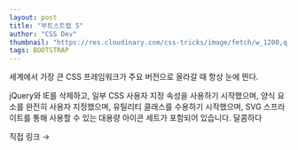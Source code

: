 ```yaml
---
layout: post
title: "부트스트랩 5"
author: "CSS Dev"
thumbnail: "https://res.cloudinary.com/css-tricks/image/fetch/w_1200,q_auto,f_auto/https://css-tricks.com/wp-content/uploads/2020/07/v5-new-logo.png"
tags: BOOTSTRAP
---
```



세계에서 가장 큰 CSS 프레임워크가 주요 버전으로 올라갈 때 항상 눈에 띈다.

jQuery와 IE를 삭제하고, 일부 CSS 사용자 지정 속성을 사용하기 시작했으며, 양식 요소를 완전히 사용자 지정했으며, 유틸리티 클래스를 수용하기 시작했으며, SVG 스프라이트를 통해 사용할 수 있는 대용량 아이콘 세트가 포함되어 있습니다. 달콤하다

직접 링크 →